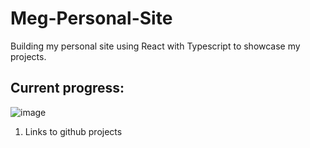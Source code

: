 # Meg-Personal-Site
Building my personal site using React with Typescript to showcase my projects.

## Current progress:

![image](https://github.com/user-attachments/assets/d1cfb517-6375-4f65-8071-daf63f7699cf)

1. Links to github projects
